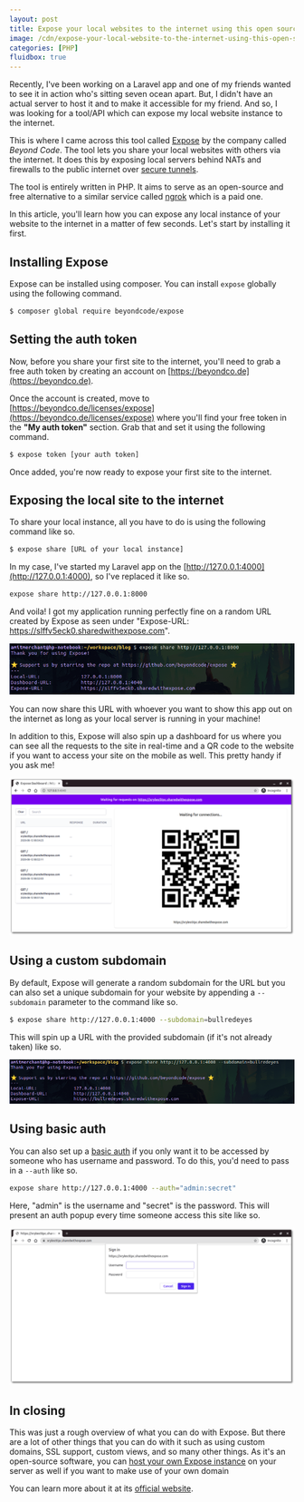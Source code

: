 ```yaml
---
layout: post
title: Expose your local websites to the internet using this open source tool in PHP
image: /cdn/expose-your-local-website-to-the-internet-using-this-open-source-tool-in-php.png
categories: [PHP]
fluidbox: true
---
```


Recently, I've been working on a Laravel app and one of my friends wanted to see it in action who's sitting seven ocean apart. But, I didn't have an actual server to host it and to make it accessible for my friend. And so, I was looking for a tool/API which can expose my local website instance to the internet.

This is where I came across this tool called [Expose](https://beyondco.de/docs/expose/introduction) by the company called *Beyond Code*. The tool lets you share your local websites with others via the internet. It does this by exposing local servers behind NATs and firewalls to the public internet over [secure tunnels](https://en.wikipedia.org/wiki/Tunneling_protocol).

The tool is entirely written in PHP. It aims to serve as an open-source and free alternative to a similar service called [ngrok](https://ngrok.com/product) which is a paid one.

In this article, you'll learn how you can expose any local instance of your website to the internet in a matter of few seconds. Let's start by installing it first.

## Installing Expose

Expose can be installed using composer. You can install `expose` globally using the following command.

```bash
$ composer global require beyondcode/expose
```

## Setting the auth token

Now, before you share your first site to the internet, you'll need to grab a free auth token by creating an account on [https://beyondco.de](https://beyondco.de).

Once the account is created, move to [https://beyondco.de/licenses/expose](https://beyondco.de/licenses/expose) where you'll find your free token in the **"My auth token"** section. Grab that and set it using the following command.

```bash
$ expose token [your auth token]
```

Once added, you're now ready to expose your first site to the internet.

## Exposing the local site to the internet

To share your local instance, all you have to do is using the following command like so.

```bash
$ expose share [URL of your local instance]
```

In my case, I've started my Laravel app on the [http://127.0.0.1:4000](http://127.0.0.1:4000), so I've replaced it like so.

```bash
expose share http://127.0.0.1:8000
```

And voila! I got my application running perfectly fine on a random URL created by Expose as seen under "Expose-URL: https://slffv5eck0.sharedwithexpose.com".

[![Expose the first site](/images/expose-first-site.png)](/images/expose-first-site.png)

You can now share this URL with whoever you want to show this app out on the internet as long as your local server is running in your machine!

In addition to this, Expose will also spin up a dashboard for us where you can see all the requests to the site in real-time and a QR code to the website if you want to access your site on the mobile as well. This pretty handy if you ask me!

[![Expose dashboard](/images/expose-dashboard.png)](/images/expose-dashboard.png)

## Using a custom subdomain

By default, Expose will generate a random subdomain for the URL but you can also set a unique subdomain for your website by appending a `--subdomain` parameter to the command like so.

```bash
$ expose share http://127.0.0.1:4000 --subdomain=bullredeyes
```

This will spin up a URL with the provided subdomain (if it's not already taken) like so.

[![Expose sub-domains](/images/expose-subdomain.png)](/images/expose-subdomain.png)

## Using basic auth

You can also set up a [basic auth](https://en.wikipedia.org/wiki/Basic_access_authentication) if you only want it to be accessed by someone who has username and password. To do this, you'd need to pass in a `--auth` like so.

```bash
expose share http://127.0.0.1:4000 --auth="admin:secret"
```

Here, "admin" is the username and "secret" is the password. This will present an auth popup every time someone access this site like so.

[![Expose basic auth](/images/expose-basic-auth.png)](/images/expose-basic-auth.png)

## In closing

This was just a rough overview of what you can do with Expose. But there are a lot of other things that you can do with it such as using custom domains, SSL support, custom views, and so many other things. As it's an open-source software, you can [host your own Expose instance](https://beyondco.de/docs/expose/server/starting-the-server) on your server as well if you want to make use of your own domain

You can learn more about it at its [official website](https://beyondco.de/docs/expose/introduction).
